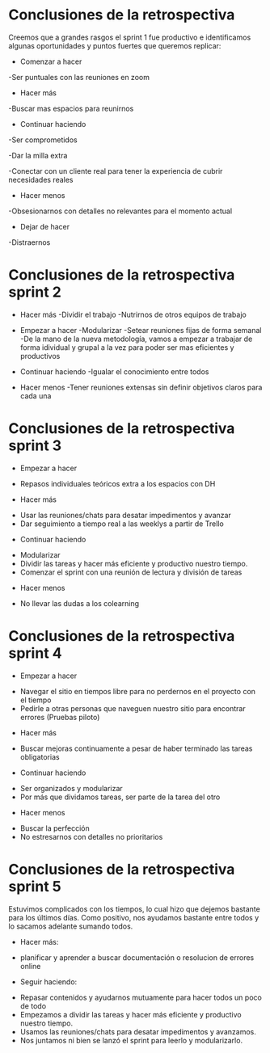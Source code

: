 # Conclusiones de la retrospectiva

Creemos que a grandes rasgos el sprint 1 fue productivo e identificamos algunas oportunidades y puntos fuertes que queremos replicar:

* Comenzar a hacer

-Ser puntuales con las reuniones en zoom

* Hacer más

-Buscar mas espacios para reunirnos

* Continuar haciendo

-Ser comprometidos 

-Dar la milla extra 

-Conectar con un cliente real para tener la experiencia de cubrir necesidades reales 

* Hacer menos

-Obsesionarnos con detalles no relevantes para el momento actual

* Dejar de hacer

-Distraernos  

# Conclusiones de la retrospectiva sprint 2

* Hacer más
-Dividir el trabajo 
-Nutrirnos de otros equipos de trabajo

* Empezar a hacer
-Modularizar
-Setear reuniones fijas de forma semanal
-De la mano de la nueva metodología, vamos a empezar a trabajar de forma idividual y grupal a la vez para poder ser mas eficientes y productivos

* Continuar haciendo 
-Igualar el conocimiento entre todos

* Hacer menos
-Tener reuniones extensas sin definir objetivos claros para cada una

# Conclusiones de la retrospectiva sprint 3

* Empezar a hacer
- Repasos individuales teóricos extra a los espacios con DH

* Hacer más 
- Usar las reuniones/chats para desatar impedimentos y avanzar
- Dar seguimiento a tiempo real a las weeklys a partir de Trello

* Continuar haciendo 
- Modularizar
- Dividir las tareas y hacer más eficiente y productivo nuestro tiempo.
- Comenzar el sprint con una reunión de lectura y división de tareas

* Hacer menos 
- No llevar las dudas a los colearning

# Conclusiones de la retrospectiva sprint 4 

* Empezar a hacer 
- Navegar el sitio en tiempos libre para no perdernos en el proyecto con el tiempo 
- Pedirle a otras personas que naveguen nuestro sitio para encontrar errores (Pruebas piloto)

* Hacer más 
- Buscar mejoras continuamente a pesar de haber terminado las tareas obligatorias

* Continuar haciendo
- Ser organizados y modularizar
- Por más que dividamos tareas, ser parte de la tarea del otro 

* Hacer menos
-  Buscar la perfección
-  No estresarnos con detalles no prioritarios 

# Conclusiones de la retrospectiva sprint 5 

Estuvimos complicados con los tiempos, lo cual hizo que dejemos bastante para los últimos días.
Como positivo, nos ayudamos bastante entre todos y lo sacamos adelante sumando todos.

* Hacer más: 
- planificar y aprender a buscar documentación o resolucion de errores online

* Seguir haciendo: 
- Repasar contenidos y ayudarnos mutuamente para hacer todos un poco de todo
- Empezamos a dividir las tareas y hacer más eficiente y productivo nuestro tiempo.
- Usamos las reuniones/chats para desatar impedimentos y avanzamos.
- Nos juntamos ni bien se lanzó el sprint para leerlo y modularizarlo.
